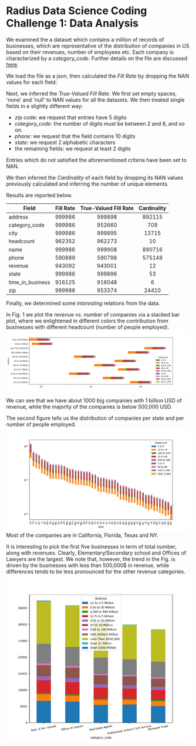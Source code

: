 # Radius Data Science Coding Challenge 1: Data Analysis

We examined the a dataset which contains a million of records of businesses, which are representative of the distribution of companies in US based on their revenues, number of employees etc. Each company is characterized by a _category_code_. Further details on the file are discussed [here](https://github.com/RadiusIntelligence/datascience-cc-1).

We load the file as a json, then calculated the _Fill Rate_ by dropping the NAN values for each field:
 
Next, we inferred the _True-Valued Fill Rate_. We first set empty spaces, 'none' and 'null' to NAN values for all the datasets. We then treated single fields in a slightly different way:
* _zip_ code: we request that entries have 5 digits 
* _category_code_: the number of digits must be between 2 and 6, and so on.
* _phone_: we request that the field contains 10 digits
* _state_: we request 2 alphabetic characters
* the remaining fields: we request at least 2 digits

Entries which do not satisfied the aforementioned criteria have been set to NAN.

We then inferred the _Cardinality_ of each field by dropping its NAN values previously calculated and inferring the number of unique elements.

Results are reported below.

| Field       | Fill Rate             |True-Valued Fill Rate | Cardinality|
| ------------- |:-------------:|:-------------:| :-------------:|
  |   address   |   999986   |   999898  | 892115 |
  |   category_code   |   999986   | 952660  |    709 | 
  |   city   |   999986   |  999895  |  13715 |
  |   headcount   |   962352   |  962273  |  10 |
  |   name   |   999986   |  999908  |   890716 |
  |   phone   |   590889   | 590798  |  575148 | 
  |   revenue   |   943092   |  943001  |  12 |
  |   state   |   999986   |  999896  |  53 |
  |   time_in_business   |   916125   |  916048  | 6 | 
  |   zip   |   999988   |  953374  | 24410 |

Finally, we determined some _interesting_ relations from the data.

In Fig. 1 we plot the revenue vs. number of companies via a stacked bar plot, where we enlightened in different colors the contribution from businesses with different headcount (number of people employed).
 ![Alt text](Figure_1.png)
 
 We can see that we have about 1000 big companies with 1 billion USD of revenue, while the majority of the companies is below 500,000 USD.
 
 
 
 The second figure tells us the distribution of companies per state and per number of people employed.
 ![Alt text](Figure_2.png)
 Most of the companies are in California, Florida, Texas and NY.
 
 It is interesting to pick the first five businesses in term of total number, along with revenues. Clearly, Elementary/Secondary school and Offices of Lawyers are the largest. We note that, however, the trend in the Fig. is driven by the businesses with less than 500,000$ in revenue, while differences tends to be less pronounced for the other revenue categories.
 ![Alt text](Figure_3.png)

